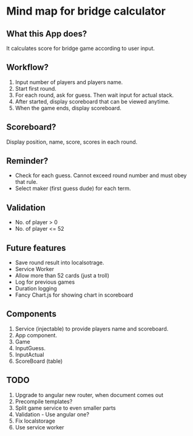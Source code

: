 # Mind map for bridge calculator

## What this App does?
It calculates score for bridge game according to user input.

## Workflow?
1. Input number of players and players name.
2. Start first round.
3. For each round, ask for guess. Then wait input for actual stack.
4. After started, display scoreboard that can be viewed anytime.
5. When the game ends, display scoreboard.

## Scoreboard?
Display position, name, score, scores in each round.

## Reminder?
 - Check for each guess. Cannot exceed round number and must obey that rule.
 - Select maker (first guess dude) for each term.

## Validation
 - No. of player > 0
 - No. of player <= 52

## Future features
 - Save round result into localsotrage.
 - Service Worker
 - Allow more than 52 cards (just a troll)
 - Log for previous games
 - Duration logging
 - Fancy Chart.js for showing chart in scoreboard

## Components
1. Service (injectable) to provide players name and scoreboard.
2. App component.
3. Game
4. InputGuess.
5. InputActual
6. ScoreBoard (table)

## TODO
1. Upgrade to angular new router, when document comes out
2. Precompile templates?
3. Split game service to even smaller parts
4. Validation - Use angular one?
5. Fix localstorage
6. Use service worker
